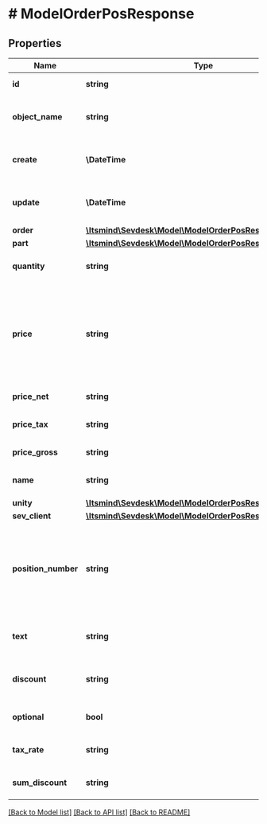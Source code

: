 # # ModelOrderPosResponse

## Properties

Name | Type | Description | Notes
------------ | ------------- | ------------- | -------------
**id** | **string** | The order position id | [optional] [readonly]
**object_name** | **string** | The order position object name | [optional] [readonly] [default to 'OrderPos']
**create** | **\DateTime** | Date of order position creation | [optional] [readonly]
**update** | **\DateTime** | Date of last order position update | [optional] [readonly]
**order** | [**\Itsmind\Sevdesk\Model\ModelOrderPosResponseOrder**](ModelOrderPosResponseOrder.md) |  | [optional]
**part** | [**\Itsmind\Sevdesk\Model\ModelOrderPosResponsePart**](ModelOrderPosResponsePart.md) |  | [optional]
**quantity** | **string** | Quantity of the article/part | [optional]
**price** | **string** | Price of the article/part. Is either gross or net, depending on the sevdesk account setting. | [optional]
**price_net** | **string** | Net price of the part | [optional] [readonly]
**price_tax** | **string** | Tax on the price of the part | [optional]
**price_gross** | **string** | Gross price of the part | [optional]
**name** | **string** | Name of the article/part. | [optional]
**unity** | [**\Itsmind\Sevdesk\Model\ModelOrderPosResponseUnity**](ModelOrderPosResponseUnity.md) |  | [optional]
**sev_client** | [**\Itsmind\Sevdesk\Model\ModelOrderPosResponseSevClient**](ModelOrderPosResponseSevClient.md) |  | [optional]
**position_number** | **string** | Position number of your position. Can be used to order multiple positions. | [optional]
**text** | **string** | A text describing your position. | [optional]
**discount** | **string** | An optional discount of the position. | [optional]
**optional** | **bool** | Defines if the position is optional. | [optional]
**tax_rate** | **string** | Tax rate of the position. | [optional]
**sum_discount** | **string** | Discount sum of the position | [optional] [readonly]

[[Back to Model list]](../../README.md#models) [[Back to API list]](../../README.md#endpoints) [[Back to README]](../../README.md)
